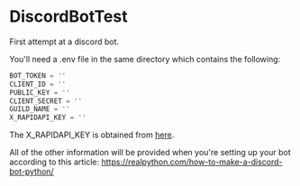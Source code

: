 # DiscordBotTest
First attempt at a discord bot.

You'll need a .env file in the same directory which contains the following:

```python
BOT_TOKEN = ''
CLIENT_ID = ''
PUBLIC_KEY = ''
CLIENT_SECRET = ''
GUILD_NAME = ''
X_RAPIDAPI_KEY = ''
```

The X_RAPIDAPI_KEY is obtained from [here](https://rapidapi.com/blog/weather-api-python/).


All of the other information will be provided when you're setting up your bot according to this article:
https://realpython.com/how-to-make-a-discord-bot-python/

